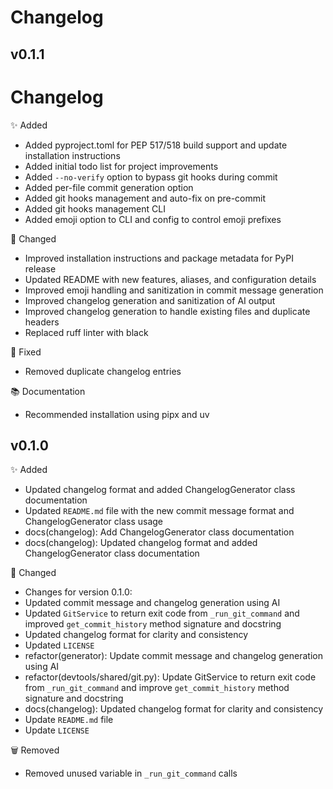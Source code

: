 # Changelog

## v0.1.1

# Changelog


✨ Added
- Added pyproject.toml for PEP 517/518 build support and update installation instructions
- Added initial todo list for project improvements
- Added `--no-verify` option to bypass git hooks during commit
- Added per-file commit generation option
- Added git hooks management and auto-fix on pre-commit
- Added git hooks management CLI
- Added emoji option to CLI and config to control emoji prefixes

🔄 Changed
- Improved installation instructions and package metadata for PyPI release
- Updated README with new features, aliases, and configuration details
- Improved emoji handling and sanitization in commit message generation
- Improved changelog generation and sanitization of AI output
- Improved changelog generation to handle existing files and duplicate headers
- Replaced ruff linter with black

🐛 Fixed
- Removed duplicate changelog entries

📚 Documentation
- Recommended installation using pipx and uv

## v0.1.0

✨ Added
- Updated changelog format and added ChangelogGenerator class documentation
- Updated `README.md` file with the new commit message format and ChangelogGenerator class usage
- docs(changelog): Add ChangelogGenerator class documentation
- docs(changelog): Updated changelog format and added ChangelogGenerator class documentation

🔄 Changed
- Changes for version 0.1.0:
- Updated commit message and changelog generation using AI
- Updated `GitService` to return exit code from `_run_git_command` and improved `get_commit_history` method signature and docstring
- Updated changelog format for clarity and consistency
- Updated `LICENSE`
- refactor(generator): Update commit message and changelog generation using AI
- refactor(devtools/shared/git.py): Update GitService to return exit code from `_run_git_command` and improve `get_commit_history` method signature and docstring
- docs(changelog): Updated changelog format for clarity and consistency
- Update `README.md` file
- Update `LICENSE`

🗑️ Removed
- Removed unused variable in `_run_git_command` calls